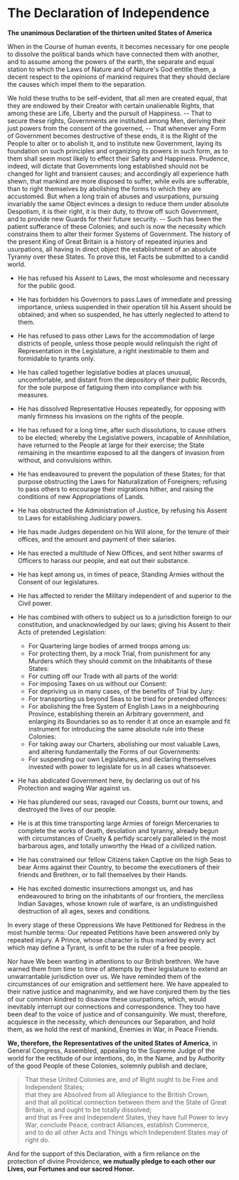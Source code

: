 # The Declaration of Independence

**The unanimous Declaration of the thirteen united States of America**

When in the Course of human events, it becomes necessary for one people to dissolve the political bands which have connected them with another, and to assume among the powers of the earth, the separate and equal station to which the Laws of Nature and of Nature's God entitle them, a decent respect to the opinions of mankind requires that they should declare the causes which impel them to the separation.

We hold these truths to be self-evident, that all men are created equal, that they are endowed by their Creator with certain unalienable Rights, that among these are Life, Liberty and the pursuit of Happiness. -- That to secure these rights, Governments are instituted among Men, deriving their just powers from the consent of the governed, -- That whenever any Form of Government becomes destructive of these ends, it is the Right of the People to alter or to abolish it, and to institute new Government, laying its foundation on such principles and organizing its powers in such form, as to them shall seem most likely to effect their Safety and Happiness. Prudence, indeed, will dictate that Governments long established should not be changed for light and transient causes; and accordingly all experience hath shewn, that mankind are more disposed to suffer, while evils are sufferable, than to right themselves by abolishing the forms to which they are accustomed. But when a long train of abuses and usurpations, pursuing invariably the same Object evinces a design to reduce them under absolute Despotism, it is their right, it is their duty, to throw off such Government, and to provide new Guards for their future security. -- Such has been the patient sufferance of these Colonies; and such is now the necessity which constrains them to alter their former Systems of Government. The history of the present King of Great Britain is a history of repeated injuries and usurpations, all having in direct object the establishment of an absolute Tyranny over these States. To prove this, let Facts be submitted to a candid world.

- He has refused his Assent to Laws, the most wholesome and necessary for the public good.
- He has forbidden his Governors to pass Laws of immediate and pressing importance, unless suspended in their operation till his Assent should be obtained; and when so suspended, he has utterly neglected to attend to them.
- He has refused to pass other Laws for the accommodation of large districts of people, unless those people would relinquish the right of Representation in the Legislature, a right inestimable to them and formidable to tyrants only.
- He has called together legislative bodies at places unusual, uncomfortable, and distant from the depository of their public Records, for the sole purpose of fatiguing them into compliance with his measures.
- He has dissolved Representative Houses repeatedly, for opposing with manly firmness his invasions on the rights of the people.
- He has refused for a long time, after such dissolutions, to cause others to be elected; whereby the Legislative powers, incapable of Annihilation, have returned to the People at large for their exercise; the State remaining in the meantime exposed to all the dangers of invasion from without, and convulsions within.
- He has endeavoured to prevent the population of these States; for that purpose obstructing the Laws for Naturalization of Foreigners; refusing to pass others to encourage their migrations hither, and raising the conditions of new Appropriations of Lands.
- He has obstructed the Administration of Justice, by refusing his Assent to Laws for establishing Judiciary powers.
- He has made Judges dependent on his Will alone, for the tenure of their offices, and the amount and payment of their salaries.
- He has erected a multitude of New Offices, and sent hither swarms of Officers to harass our people, and eat out their substance.
- He has kept among us, in times of peace, Standing Armies without the Consent of our legislatures.
- He has affected to render the Military independent of and superior to the Civil power.
- He has combined with others to subject us to a jurisdiction foreign to our constitution, and unacknowledged by our laws; giving his Assent to their Acts of pretended Legislation:
  - For Quartering large bodies of armed troops among us:
  - For protecting them, by a mock Trial, from punishment for any Murders which they should commit on the Inhabitants of these States:
  - For cutting off our Trade with all parts of the world:
  - For imposing Taxes on us without our Consent:
  - For depriving us in many cases, of the benefits of Trial by Jury:
  - For transporting us beyond Seas to be tried for pretended offences:
  - For abolishing the free System of English Laws in a neighbouring Province, establishing therein an Arbitrary government, and enlarging its Boundaries so as to render it at once an example and fit instrument for introducing the same absolute rule into these Colonies:
  - For taking away our Charters, abolishing our most valuable Laws, and altering fundamentally the Forms of our Governments:
  - For suspending our own Legislatures, and declaring themselves invested with power to legislate for us in all cases whatsoever.

- He has abdicated Government here, by declaring us out of his Protection and waging War against us.
- He has plundered our seas, ravaged our Coasts, burnt our towns, and destroyed the lives of our people.
- He is at this time transporting large Armies of foreign Mercenaries to complete the works of death, desolation and tyranny, already begun with circumstances of Cruelty & perfidy scarcely paralleled in the most barbarous ages, and totally unworthy the Head of a civilized nation.
- He has constrained our fellow Citizens taken Captive on the high Seas to bear Arms against their Country, to become the executioners of their friends and Brethren, or to fall themselves by their Hands.
- He has excited domestic insurrections amongst us, and has endeavoured to bring on the inhabitants of our frontiers, the merciless Indian Savages, whose known rule of warfare, is an undistinguished destruction of all ages, sexes and conditions.

In every stage of these Oppressions We have Petitioned for Redress in the most humble terms: Our repeated Petitions have been answered only by repeated injury. A Prince, whose character is thus marked by every act which may define a Tyrant, is unfit to be the ruler of a free people.

Nor have We been wanting in attentions to our British brethren. We have warned them from time to time of attempts by their legislature to extend an unwarrantable jurisdiction over us. We have reminded them of the circumstances of our emigration and settlement here. We have appealed to their native justice and magnanimity, and we have conjured them by the ties of our common kindred to disavow these usurpations, which, would inevitably interrupt our connections and correspondence. They too have been deaf to the voice of justice and of consanguinity. We must, therefore, acquiesce in the necessity, which denounces our Separation, and hold them, as we hold the rest of mankind, Enemies in War, in Peace Friends.

**We, therefore, the Representatives of the united States of America**, in General Congress, Assembled, appealing to the Supreme Judge of the world for the rectitude of our intentions, do, in the Name, and by Authority of the good People of these Colonies, solemnly publish and declare,

> That these United Colonies are, and of Right ought to be Free and Independent States;  
> that they are Absolved from all Allegiance to the British Crown,  
> and that all political connection between them and the State of Great Britain, is and ought to be totally dissolved;  
> and that as Free and Independent States, they have full Power to levy War, conclude Peace, contract Alliances, establish Commerce,  
> and to do all other Acts and Things which Independent States may of right do.

And for the support of this Declaration, with a firm reliance on the protection of divine Providence, **we mutually pledge to each other our Lives, our Fortunes and our sacred Honor.**
